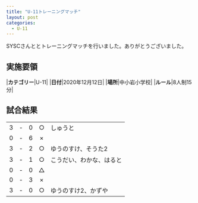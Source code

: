 ```yaml
---
title: "U-11トレーニングマッチ"
layout: post
categories:
  - U-11
---
```


SYSCさんととトレーニングマッチを行いました。ありがとうございました。

## 実施要領

|**カテゴリー**|U-11|
|**日付**|2020年12月12日|
|**場所**|中小岩小学校|
|**ルール**|8人制15分|

## 試合結果

|    |   |    |         |    |
|:--:|:-:|:--:|:--:|:--------|
|    3| - |   0|○|しゅうと|
|    0| - |   6|×||
|    3| - |   2|○|ゆうのすけ、そうた2|
|    3| - |   1|○|こうだい、わかな、はると|
|    0| - |   0|△||
|    0| - |   3|×||
|    3| - |   0|○|ゆうのすけ2、かずや|
